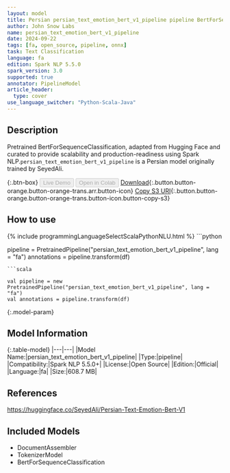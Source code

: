 ```yaml
---
layout: model
title: Persian persian_text_emotion_bert_v1_pipeline pipeline BertForSequenceClassification from SeyedAli
author: John Snow Labs
name: persian_text_emotion_bert_v1_pipeline
date: 2024-09-22
tags: [fa, open_source, pipeline, onnx]
task: Text Classification
language: fa
edition: Spark NLP 5.5.0
spark_version: 3.0
supported: true
annotator: PipelineModel
article_header:
  type: cover
use_language_switcher: "Python-Scala-Java"
---
```


## Description

Pretrained BertForSequenceClassification, adapted from Hugging Face and curated to provide scalability and production-readiness using Spark NLP.`persian_text_emotion_bert_v1_pipeline` is a Persian model originally trained by SeyedAli.

{:.btn-box}
<button class="button button-orange" disabled>Live Demo</button>
<button class="button button-orange" disabled>Open in Colab</button>
[Download](https://s3.amazonaws.com/auxdata.johnsnowlabs.com/public/models/persian_text_emotion_bert_v1_pipeline_fa_5.5.0_3.0_1726988688390.zip){:.button.button-orange.button-orange-trans.arr.button-icon}
[Copy S3 URI](s3://auxdata.johnsnowlabs.com/public/models/persian_text_emotion_bert_v1_pipeline_fa_5.5.0_3.0_1726988688390.zip){:.button.button-orange.button-orange-trans.button-icon.button-copy-s3}

## How to use



<div class="tabs-box" markdown="1">
{% include programmingLanguageSelectScalaPythonNLU.html %}
```python

pipeline = PretrainedPipeline("persian_text_emotion_bert_v1_pipeline", lang = "fa")
annotations =  pipeline.transform(df)   

```
```scala

val pipeline = new PretrainedPipeline("persian_text_emotion_bert_v1_pipeline", lang = "fa")
val annotations = pipeline.transform(df)

```
</div>

{:.model-param}
## Model Information

{:.table-model}
|---|---|
|Model Name:|persian_text_emotion_bert_v1_pipeline|
|Type:|pipeline|
|Compatibility:|Spark NLP 5.5.0+|
|License:|Open Source|
|Edition:|Official|
|Language:|fa|
|Size:|608.7 MB|

## References

https://huggingface.co/SeyedAli/Persian-Text-Emotion-Bert-V1

## Included Models

- DocumentAssembler
- TokenizerModel
- BertForSequenceClassification